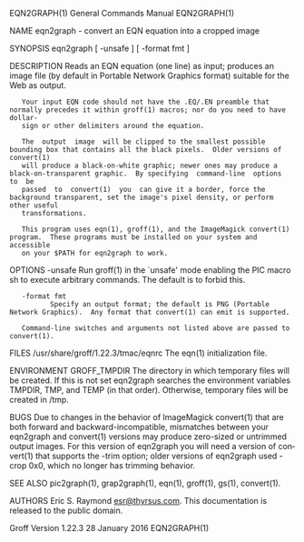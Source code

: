 EQN2GRAPH(1)                                                  General Commands Manual                                                 EQN2GRAPH(1)

NAME
       eqn2graph - convert an EQN equation into a cropped image

SYNOPSIS
       eqn2graph [ -unsafe ] [ -format fmt ]

DESCRIPTION
       Reads  an EQN equation (one line) as input; produces an image file (by default in Portable Network Graphics format) suitable for the Web as
       output.

       Your input EQN code should not have the .EQ/.EN preamble that normally precedes it within groff(1) macros; nor do you need to have  dollar-
       sign or other delimiters around the equation.

       The  output  image  will be clipped to the smallest possible bounding box that contains all the black pixels.  Older versions of convert(1)
       will produce a black-on-white graphic; newer ones may produce a black-on-transparent graphic.  By specifying  command-line  options  to  be
       passed  to  convert(1)  you  can give it a border, force the background transparent, set the image's pixel density, or perform other useful
       transformations.

       This program uses eqn(1), groff(1), and the ImageMagick convert(1) program.  These programs must be installed on your system and accessible
       on your $PATH for eqn2graph to work.

OPTIONS
       -unsafe
              Run groff(1) in the `unsafe' mode enabling the PIC macro sh to execute arbitrary commands.  The default is to forbid this.

       -format fmt
              Specify an output format; the default is PNG (Portable Network Graphics).  Any format that convert(1) can emit is supported.

       Command-line switches and arguments not listed above are passed to convert(1).

FILES
       /usr/share/groff/1.22.3/tmac/eqnrc  The eqn(1) initialization file.

ENVIRONMENT
       GROFF_TMPDIR
              The  directory  in  which  temporary files will be created.  If this is not set eqn2graph searches the environment variables TMPDIR,
              TMP, and TEMP (in that order).  Otherwise, temporary files will be created in /tmp.

BUGS
       Due to changes in the behavior of ImageMagick convert(1) that are both forward and backward-incompatible, mismatches between your eqn2graph
       and  convert(1)  versions may produce zero-sized or untrimmed output images.  For this version of eqn2graph you will need a version of con‐
       vert(1) that supports the -trim option; older versions of eqn2graph used -crop 0x0, which no longer has trimming behavior.

SEE ALSO
       pic2graph(1), grap2graph(1), eqn(1), groff(1), gs(1), convert(1).

AUTHORS
       Eric S. Raymond <esr@thyrsus.com>.  This documentation is released to the public domain.

Groff Version 1.22.3                                              28 January 2016                                                     EQN2GRAPH(1)
